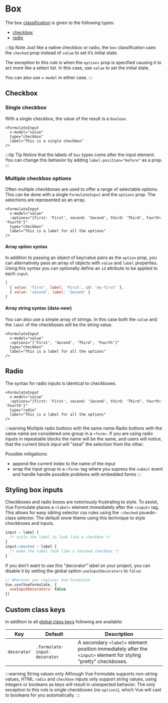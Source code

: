 # Box

The box [classification](/guide/inputs/custom-inputs/#what-is-a-classification) is given to the following types:

- [checkbox](#checkbox)
- [radio](#radio)

:::tip Note
Just like a native checkbox or radio, the `box` classification uses the `checked`
prop instead of `value` to set it’s initial state.

The exception to this rule is when the `options` prop is specified causing it to
act more like a select list. In this case, use `value` to set the initial state.

You can also use `v-model` in either case.
:::

## Checkbox

### Single checkbox

With a single checkbox, the value of the result is a `boolean`.

```vue
<FormulateInput
  v-model="value"
  type="checkbox"
  label="This is a single checkbox"
/>
```

<demo-input-checkbox />

:::tip Tip
Notice that the labels of `box` types come after the input element. You can
change this behavior by adding `label-position="before"` as a prop.
:::

### Multiple checkbox options

Often multiple checkboxes are used to offer a range of selectable options. This
can be done with a single `FormulateInput` and the `options` prop. The
selections are represented as an array.

```vue
<FormulateInput
  v-model="value"
  :options="{first: 'First', second: 'Second', third: 'Third', fourth: 'Fourth'}"
  type="checkbox"
  label="This is a label for all the options"
/>
```

<demo-input-checkbox-multi />

#### Array option syntax

In addition to passing an object of key/value pairs as the `option` prop, you
can alternatively pass an array of objects with `value` and `label` properties.
Using this syntax you can optionally define an `id` attribute to be applied to
each `input`.

```js
[
  { value: 'first', label: 'First', id: 'my-first' },
  { value: 'second', label: 'Second' }
]
```

#### Array string syntax <Badge text="2.5" /> {data-new}

You can also use a simple array of strings. In this case both the `value` and
the `label` of the checkboxes will be the string value.

```vue
<FormulateInput
  v-model="value"
  :options="['First', 'Second', 'Third', 'Fourth']"
  type="checkbox"
  label="This is a label for all the options"
/>
```

## Radio

The syntax for radio inputs is identical to checkboxes.

```vue
<FormulateInput
  v-model="value"
  :options="{first: 'First', second: 'Second', third: 'Third', fourth: 'Fourth'}"
  type="radio"
  label="This is a label for all the options"
/>
```

<demo-input-radio />


:::warning Multiple radio buttons with the same name
Radio buttons with the same name are considered one group in a `<form>`.
If you are using radio inputs in repeatable blocks the name will be the same,
and users will notice, that the current block input will "steal" the selection from the other.

Possible mitigations:
  - append the current index to the name of the input
  - wrap the input group to a `<form>` tag where you supress the `submit` event and handle handle possible problems with embedded forms 
:::

## Styling box inputs

Checkboxes and radio boxes are notoriously frustrating to style. To assist,
Vue Formulate places a `<label>` element immediately after the `<input>` tag.
This allows for easy sibling selector css rules using the `:checked` psuedo-class
selector. The default snow theme using this technique to style checkboxes and
inputs.

```css
input ~ label {
  /* style the label to look like a checkbox */
}
input:checked ~ label {
  /* make the label look like a checked checkbox */
}
```

If you don't want to use this "decorator" label on your project, you can disable
it by setting the global option `useInputDecorators` to `false`:

```js
// Wherever you register Vue Formulate
Vue.use(VueFormulate, {
  useInputDecorators: false
})
```

## Custom class keys

In addition to all [global class keys](/guide/theming/#customizing-classes)
following are available:

Key             | Default                          | Description
----------------|----------------------------------|---------------------------------------------------
`decorator`     | `.formulate-input-decorator`     | A secondary `<label>` element position immediately after the `<input>` element for styling “pretty” checkboxes.

:::warning String values only
Although Vue Formulate supports non-string values, HTML `radio` and `checkbox`
inputs only support string values, using integers or booleans as keys will
result in unexpected behavior. The only exception to this rule is single
checkboxes (no `options`), which Vue will cast to booleans for you automatically.
:::
